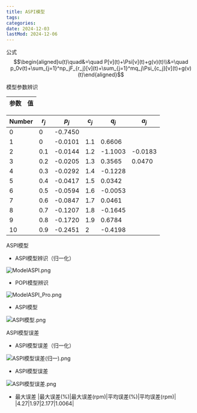 ```yaml
---
title: ASPI模型
tags:
categories:
date: 2024-12-03
lastMod: 2024-12-06
---
```

公式
$$\begin{aligned}u(t)\quad&=\quad P[v](t)+\Psi[v](t)+g(v)(t)\\&=\quad p_0v(t)+\sum_{j=1}^np_jF_{r_j}[v](t)+\sum_{j=1}^mq_j\Psi_{c_j}[v](t)+g(v)(t)\end{aligned}$$

模型参数辨识

|参数|值|
|--|--|


| Number | $r_j$ | $p_j$ | $c_j$ | $q_j$ | $a_j$ |
| --- | --- | --- | --- | --- | --- |
| 0 | 0 | -0.7450 |  |  |  |
| 1 | 0 | -0.0101 | 1.1 | 0.6606 |  |
| 2 | 0.1 | -0.0144 | 1.2 | -1.1003 | -0.0183 |
| 3 | 0.2 | -0.0205 | 1.3 | 0.3565 | 0.0470 |
| 4 | 0.3 | -0.0292 | 1.4 | -0.1228 |  |
| 5 | 0.4 | -0.0417 | 1.5 | 0.0342 |  |
| 6 | 0.5 | -0.0594 | 1.6 | -0.0053 |  |
| 7 | 0.6 | -0.0847 | 1.7 | 0.0461 |  |
| 8 | 0.7 | -0.1207 | 1.8 | -0.1645 |  |
| 9 | 0.8 | -0.1720 | 1.9 | 0.6784 |  |
| 10 | 0.9 | -0.2451 | 2 | -0.4198 |  |

ASPI模型

  + ASPI模型辨识（归一化）

![ModelASPI.png](/assets/modelaspi_1732763079041_0.png)

  + POPI模型辨识

![ModelASPI_Pro.png](/assets/modelaspi_pro_1732763091221_0.png)

  + ASPI模型

![ASPI模型.png](/assets/aspi模型_1733388252241_0.png)

ASPI模型误差

  + ASPI模型误差（归一化）

![ASPI模型误差(归一).png](/assets/aspi模型误差(归一)_1733454011648_0.png)

  + ASPI模型误差

![ASPI模型误差.png](/assets/aspi模型误差_1733454018155_0.png)

  + 最大误差
|最大误差(%)|最大误差(rpm)|平均误差(%)|平均误差(rpm)|
|4.27|1.97|2.177|1.0064|
